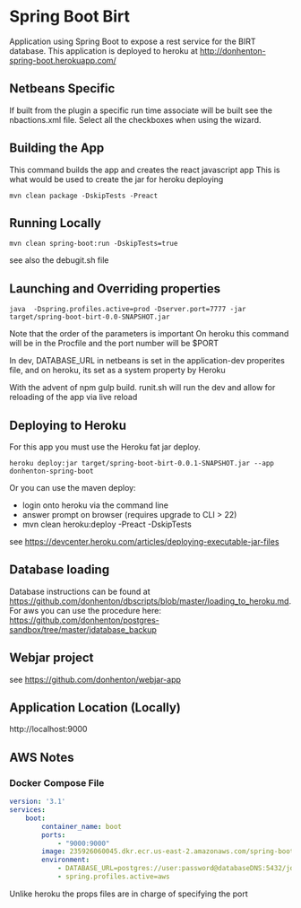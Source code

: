 # Spring Boot Birt

Application using Spring Boot to expose a rest service for the BIRT
database. This application is deployed to heroku at http://donhenton-spring-boot.herokuapp.com/

## Netbeans Specific

If built from the plugin a specific run time associate will be built see the 
nbactions.xml file. Select all the checkboxes when using the wizard.

## Building the App

This command builds the app and creates the react javascript app This is what
would be used to create the jar for heroku deploying

```
mvn clean package -DskipTests -Preact 
```


## Running Locally 

```
mvn clean spring-boot:run -DskipTests=true
```
see also the debugit.sh file

## Launching and Overriding properties

```
java  -Dspring.profiles.active=prod -Dserver.port=7777 -jar target/spring-boot-birt-0.0-SNAPSHOT.jar
```
Note that the order of the parameters is important
On heroku this command will be in the Procfile and the port number will be $PORT

In dev, DATABASE_URL in netbeans is set in the application-dev properites file,
and on heroku, its set as a system property by Heroku

With the advent of npm gulp build. runit.sh will run the dev and allow for 
reloading of the app via live reload

## Deploying to Heroku

For this app you must use the Heroku fat jar deploy. 

```
heroku deploy:jar target/spring-boot-birt-0.0.1-SNAPSHOT.jar --app donhenton-spring-boot
```

Or you can use the maven deploy:
* login onto heroku via the command line
* answer prompt on browser (requires upgrade to CLI > 22)
* mvn clean heroku:deploy -Preact -DskipTests


see https://devcenter.heroku.com/articles/deploying-executable-jar-files

## Database loading

Database instructions 
can be found at https://github.com/donhenton/dbscripts/blob/master/loading_to_heroku.md. For aws you can use
the procedure here: https://github.com/donhenton/postgres-sandbox/tree/master/jdatabase_backup

## Webjar project

see https://github.com/donhenton/webjar-app


## Application Location (Locally)

http://localhost:9000

## AWS Notes

### Docker Compose File
```yml
version: '3.1'
services:
    boot:
        container_name: boot
        ports:
            - "9000:9000"
        image: 235926060045.dkr.ecr.us-east-2.amazonaws.com/spring-boot-birt:latest
        environment:
            - DATABASE_URL=postgres://user:password@databaseDNS:5432/jdatabase
            - spring.profiles.active=aws
```
Unlike heroku the props files are in charge of specifying the port
